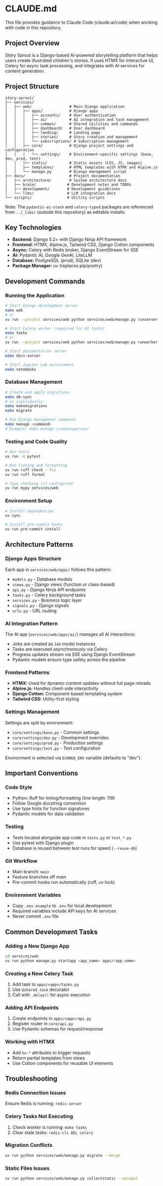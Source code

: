 # CLAUDE.md

This file provides guidance to Claude Code (claude.ai/code) when working with code in this repository.

## Project Overview

Story Sprout is a Django-based AI-powered storytelling platform that helps users create illustrated children's stories. It uses HTMX for interactive UI, Celery for async task processing, and integrates with AI services for content generation.

## Project Structure

```
story-sprout/
├── services/
│   ├── web/                 # Main Django application
│   │   ├── apps/            # Django apps
│   │   │   ├── accounts/    # User authentication
│   │   │   ├── ai/          # AI integration and task management
│   │   │   ├── common/      # Shared utilities and commands
│   │   │   ├── dashboard/   # User dashboard
│   │   │   ├── landing/     # Landing page
│   │   │   ├── stories/     # Story creation and management
│   │   │   └── subscriptions/ # Subscription management
│   │   ├── core/            # Django project settings and configuration
│   │   │   └── settings/    # Environment-specific settings (base, dev, prod, test)
│   │   ├── static/          # Static assets (CSS, JS, images)
│   │   ├── templates/       # HTML templates with HTMX and Alpine.js
│   │   └── manage.py        # Django management script
├── docs/                    # Project documentation
│   ├── architecture/        # System architecture docs
│   ├── brain/              # Development notes and TODOs
│   ├── development/        # Development guidelines
│   └── llms/               # LLM integration docs
└── scripts/                # Utility scripts
```

Note: The `pydantic-ai-stash` and `celery-typed` packages are referenced from `../_libs/` (outside this repository) as editable installs.

## Key Technologies

- **Backend:** Django 5.2+ with Django Ninja API framework
- **Frontend:** HTMX, Alpine.js, Tailwind CSS, Django Cotton components
- **Async:** Celery with Redis broker, Django EventStream for SSE
- **AI:** Pydantic AI, Google GenAI, LiteLLM
- **Database:** PostgreSQL (prod), SQLite (dev)
- **Package Manager:** uv (replaces pip/poetry)

## Development Commands

### Running the Application

```bash
# Start Django development server
make web
# or
uv run --project services/web python services/web/manage.py runserver

# Start Celery worker (required for AI tasks)
make tasks
# or
uv run --project services/web python services/web/manage.py runworker

# Start documentation server
make docs-server

# Start Jupyter Lab environment
make notebooks

```

### Database Management

```bash
# Create and apply migrations
make db-sync
# or individually:
make makemigrations
make migrate

# Run Django management commands
make manage <command>
# Example: make manage createsuperuser
```

### Testing and Code Quality

```bash
# Run tests
uv run -m pytest

# Run linting and formatting
uv run ruff check --fix
uv run ruff format

# Type checking (if configured)
uv run mypy services/web
```

### Environment Setup

```bash
# Install dependencies
uv sync

# Install pre-commit hooks
uv run pre-commit install
```

## Architecture Patterns

### Django Apps Structure

Each app in `services/web/apps/` follows this pattern:
- `models.py` - Database models
- `views.py` - Django views (function or class-based)
- `api.py` - Django Ninja API endpoints
- `tasks.py` - Celery background tasks
- `services.py` - Business logic layer
- `signals.py` - Django signals
- `urls.py` - URL routing

### AI Integration Pattern

The AI app (`services/web/apps/ai/`) manages all AI interactions:
- Jobs are created as `Job` model instances
- Tasks are executed asynchronously via Celery
- Progress updates stream via SSE using Django EventStream
- Pydantic models ensure type safety across the pipeline

### Frontend Patterns

- **HTMX:** Used for dynamic content updates without full page reloads
- **Alpine.js:** Handles client-side interactivity
- **Django Cotton:** Component-based templating system
- **Tailwind CSS:** Utility-first styling

### Settings Management

Settings are split by environment:
- `core/settings/base.py` - Common settings
- `core/settings/dev.py` - Development overrides
- `core/settings/prod.py` - Production settings
- `core/settings/test.py` - Test configuration

Environment is selected via `DJANGO_ENV` variable (defaults to "dev").

## Important Conventions

### Code Style
- Python: Ruff for linting/formatting (line length: 119)
- Follow Google docstring convention
- Use type hints for function signatures
- Pydantic models for data validation

### Testing
- Tests located alongside app code in `tests.py` or `test_*.py`
- Use pytest with Django plugin
- Database is reused between test runs for speed (`--reuse-db`)

### Git Workflow
- Main branch: `main`
- Feature branches off main
- Pre-commit hooks run automatically (ruff, uv lock)

### Environment Variables
- Copy `.env.example` to `.env` for local development
- Required variables include API keys for AI services
- Never commit `.env` file

## Common Development Tasks

### Adding a New Django App
```bash
cd services/web
uv run python manage.py startapp <app_name> apps/<app_name>
```

### Creating a New Celery Task
1. Add task to `apps/<app>/tasks.py`
2. Use `@shared_task` decorator
3. Call with `.delay()` for async execution

### Adding API Endpoints
1. Create endpoints in `apps/<app>/api.py`
2. Register router in `core/api.py`
3. Use Pydantic schemas for request/response

### Working with HTMX
- Add `hx-*` attributes to trigger requests
- Return partial templates from views
- Use Cotton components for reusable UI elements

## Troubleshooting

### Redis Connection Issues
Ensure Redis is running: `redis-server`

### Celery Tasks Not Executing
1. Check worker is running: `make tasks`
2. Clear stale tasks: `redis-cli DEL celery`

### Migration Conflicts
```bash
uv run python services/web/manage.py migrate --merge
```

### Static Files Issues
```bash
uv run python services/web/manage.py collectstatic --noinput
```
